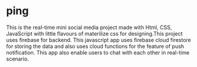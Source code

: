 # ping
This is the real-time mini social media project made with Html, CSS, JavaScript with little flavours of materilize css for designing.This project uses firebase for backend.
This javascript app uses firebase cloud firestore for storing the data and also uses cloud functions for the feature of push notification.
This app also enable users to chat with each other in real-time scenario.
